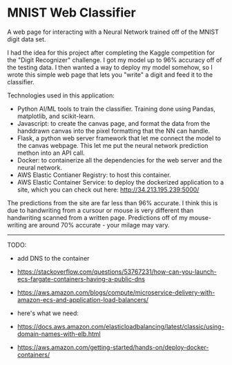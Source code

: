 # MNIST Web Classifier

A web page for interacting with a Neural Network trained off of the MNIST digit data set.

I had the idea for this project after completing the Kaggle competition for the "Digit Recognizer" challenge. I got my model up to 96% accuracy off of the testing data. I then wanted a way to deploy my model somehow, so I wrote this simple web page that lets you "write" a digit and feed it to the classifier. 

Technologies used in this application:

- Python AI/ML tools to train the classifier. Training done using Pandas, matplotlib, and scikit-learn. 
- Javascript: to create the canvas page, and format the data from the handdrawn canvas into the pixel formatting that the NN can handle. 
- Flask, a python web server framework that let me connect the model to the canvas webpage. This let me put the neural network prediction methon into an API call. 
- Docker: to containerize all the dependencies for the web server and the neural network.
- AWS Elastic Contianer Registry: to host this container.  
- AWS Elastic Container Service: to deploy the dockerized application to a site, which you can check out here: http://34.213.195.239:5000/

The predictions from the site are far less than 96% accurate. I think this is due to handwriting from  a cursour or mouse is very different than handwriting scanned from a written page. Predictions off of my mouse-writing are around 70% accurate - your milage may vary. 



---

TODO:

- add DNS to the container
- https://stackoverflow.com/questions/53767231/how-can-you-launch-ecs-fargate-containers-having-a-public-dns
- https://aws.amazon.com/blogs/compute/microservice-delivery-with-amazon-ecs-and-application-load-balancers/


- here's what we need:
- https://docs.aws.amazon.com/elasticloadbalancing/latest/classic/using-domain-names-with-elb.html
- https://aws.amazon.com/getting-started/hands-on/deploy-docker-containers/